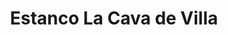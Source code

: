 ---
title: "Estanco La Cava de Villa"
url: /villaviciosa-de-odon/estanco-la-cava-de-villa/
shop: tabaco
---